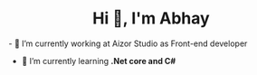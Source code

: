 <h1 align="center">Hi 👋, I'm Abhay</h1>
- 🔭 I’m currently working at Aizor Studio as Front-end developer

- 🌱 I’m currently learning **.Net core and C#**

